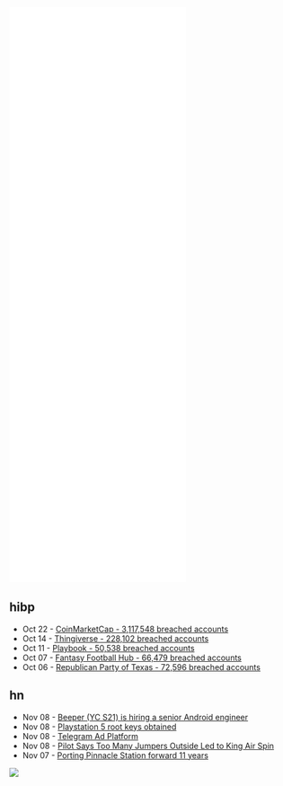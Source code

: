 ![Metrics](https://raw.githubusercontent.com/phixion/phixion/master/metrics.svg)

## hibp

<!--
for https://github.com/phixion/phixion/blob/main/.github/workflows/feeds.yml
-->
<!--START_SECTION:haveibeenpwnd-->
- Oct 22 - [CoinMarketCap - 3,117,548 breached accounts](https://haveibeenpwned.com/PwnedWebsites#CoinMarketCap)
- Oct 14 - [Thingiverse - 228,102 breached accounts](https://haveibeenpwned.com/PwnedWebsites#Thingiverse)
- Oct 11 - [Playbook - 50,538 breached accounts](https://haveibeenpwned.com/PwnedWebsites#Playbook)
- Oct 07 - [Fantasy Football Hub - 66,479 breached accounts](https://haveibeenpwned.com/PwnedWebsites#FantasyFootballHub)
- Oct 06 - [Republican Party of Texas - 72,596 breached accounts](https://haveibeenpwned.com/PwnedWebsites#RepublicanPartyOfTexas)
<!--END_SECTION:haveibeenpwnd-->

## hn

<!--
for https://github.com/phixion/phixion/blob/main/.github/workflows/feeds.yml
-->
<!--START_SECTION:hn-->
- Nov 08 - [Beeper (YC S21) is hiring a senior Android engineer](https://beeper.notion.site/Senior-Android-Engineer-Beeper-ef7007ef879942e2a4c0492ec52021f0)
- Nov 08 - [Playstation 5 root keys obtained](https://twitter.com/fail0verflow/status/1457526453105569793)
- Nov 08 - [Telegram Ad Platform](https://promote.telegram.org/)
- Nov 08 - [Pilot Says Too Many Jumpers Outside Led to King Air Spin](https://www.avweb.com/aviation-news/pilot-says-skydive-king-air-spun-after-c-of-g-exceeded/)
- Nov 07 - [Porting Pinnacle Station forward 11 years](https://www.me3tweaks.com/blog/modding/porting-pinnacle-station-forward-11-years/)
<!--END_SECTION:hn-->

<!--
for https://yhype.me
-->
![](https://hit.yhype.me/github/profile?user_id=13013670)
